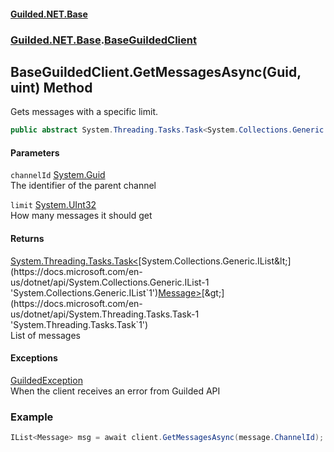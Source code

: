 
#### [Guilded.NET.Base](index 'index')
### [Guilded.NET.Base](index#Guilded_NET_Base 'Guilded.NET.Base').[BaseGuildedClient](BaseGuildedClient 'Guilded.NET.Base.BaseGuildedClient')
## BaseGuildedClient.GetMessagesAsync(Guid, uint) Method
Gets messages with a specific limit.  
```csharp
public abstract System.Threading.Tasks.Task<System.Collections.Generic.IList<Guilded.NET.Base.Chat.Message>> GetMessagesAsync(System.Guid channelId, uint limit=50u);
```

#### Parameters
<a name='Guilded_NET_Base_BaseGuildedClient_GetMessagesAsync(System_Guid_uint)_channelId'></a>
`channelId` [System.Guid](https://docs.microsoft.com/en-us/dotnet/api/System.Guid 'System.Guid')  
The identifier of the parent channel
  
<a name='Guilded_NET_Base_BaseGuildedClient_GetMessagesAsync(System_Guid_uint)_limit'></a>
`limit` [System.UInt32](https://docs.microsoft.com/en-us/dotnet/api/System.UInt32 'System.UInt32')  
How many messages it should get
  

#### Returns
[System.Threading.Tasks.Task&lt;](https://docs.microsoft.com/en-us/dotnet/api/System.Threading.Tasks.Task-1 'System.Threading.Tasks.Task`1')[System.Collections.Generic.IList&lt;](https://docs.microsoft.com/en-us/dotnet/api/System.Collections.Generic.IList-1 'System.Collections.Generic.IList`1')[Message](Message 'Guilded.NET.Base.Chat.Message')[&gt;](https://docs.microsoft.com/en-us/dotnet/api/System.Collections.Generic.IList-1 'System.Collections.Generic.IList`1')[&gt;](https://docs.microsoft.com/en-us/dotnet/api/System.Threading.Tasks.Task-1 'System.Threading.Tasks.Task`1')  
List of messages

#### Exceptions
[GuildedException](GuildedException 'Guilded.NET.Base.GuildedException')  
When the client receives an error from Guilded API
### Example
```csharp
IList<Message> msg = await client.GetMessagesAsync(message.ChannelId);  
```
